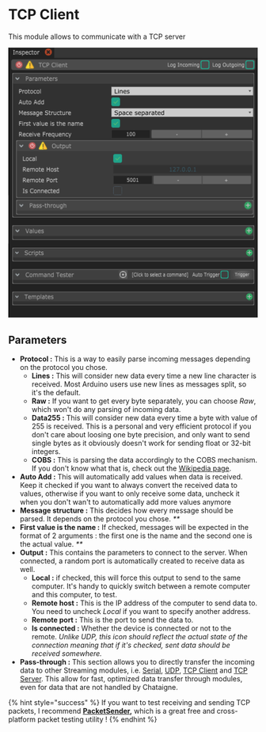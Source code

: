# TCP Client

This module allows to communicate with a TCP server

![](../../.gitbook/assets/tcpclient.png)

## Parameters

* **Protocol :** This is a way to easily parse incoming messages depending on the protocol you chose.
  * **Lines :** This will consider new data every time a new line character is received. Most Arduino users use new lines as messages split, so it's the default. 
  * **Raw :** If you want to get every byte separately, you can choose _Raw_, which won't do any parsing of incoming data.
  * **Data255 :** This will consider new data every time a byte with value of 255 is received. This is a personal and very efficient protocol if you don't care about loosing one byte precision, and only want to send single bytes as it obviously doesn't work for sending float or 32-bit integers.
  * **COBS :** This is parsing the data accordingly to the COBS mechanism. If you don't know what that is, check out the [Wikipedia page](https://en.wikipedia.org/wiki/Consistent_Overhead_Byte_Stuffing). 
* **Auto Add :** This will automatically add values when data is received. Keep it checked if you want to always convert the received data to values, otherwise if you want to only receive some data, uncheck it when you don't wan't to automatically add more values anymore 
* **Message structure :** This decides how every message should be parsed. It depends on the protocol you chose. _\*\*_
* **First value is the name :** If checked, messages will be expected in the format of 2 arguments : the first one is the name and the second one is the actual value. _\*\*_
* **Output :** This contains the parameters to connect to the server. When connected, a random port is automatically created to receive data as well.
  * **Local :** if checked, this will force this output to send to the same computer. It's handy to quickly switch between a remote computer and this computer, to test.
  * **Remote host :** This is the IP address of the computer to send data to. You need to uncheck _Local_ if you want to specify another address.
  * **Remote port :** This is the port to send the data to.
  * **Is connected :** Whether the device is connected or not to the remote. _Unlike UDP, this icon should reflect the actual state of the connection meaning that if it's checked, sent data should be received somewhere._ 
* **Pass-through :** This section allows you to directly transfer the incoming data  to other Streaming modules, i.e. [Serial](serial.md), [UDP](udp.md), [TCP Client](tcp-client.md) and [TCP Server](tcp-server.md). This allow for fast, optimized data transfer through modules, even for data that are not handled by Chataigne.

{% hint style="success" %}
If you want to test receiving and sending TCP packets, I recommend [**PacketSender**](https://packetsender.com/)**,** which is a great free and cross-platform packet testing utility !
{% endhint %}

